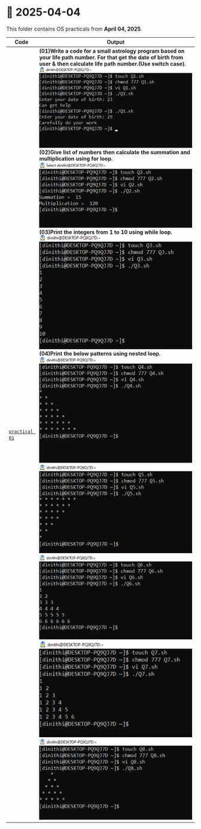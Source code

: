 # 📅 2025-04-04

This folder contains OS practicals from **April 04, 2025**.

| Code  | Output |
|------|------|
| [`practical 01`](./Codes/exercise.txt)  | **(01)Write a code for a small astrology program based on your life path number. For that get the date of birth from user & then calculate life path number.(Use switch case).** <br> ![01](./Outputs/1.png) <br> **(02)Give list of numbers then calculate the summation and multiplication using for loop.** <br> ![02](./Outputs/2.png) <br> **(03)Print the integers from 1 to 10 using while loop.** <br> ![03](./Outputs/3.png) <br> **(04)Print the below patterns using nested loop.** <br> ![04](./Outputs/4.png)![05](./Outputs/5.png)![06](./Outputs/6.png)![07](./Outputs/7.png)![08](./Outputs/8.png)|
